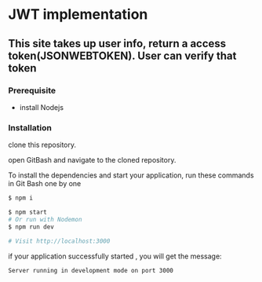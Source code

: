 # JWT implementation

## This site takes up user info, return a access token(JSONWEBTOKEN). User can verify that token 

### Prerequisite
- install Nodejs


### Installation
clone this repository.

open GitBash and navigate to the cloned repository.

To install the dependencies and start your application, run these commands in Git Bash one by one

```sh
$ npm i
```

```sh
$ npm start
# Or run with Nodemon
$ npm run dev

# Visit http://localhost:3000
```

if your application successfully started , you will get the message:
```sh
Server running in development mode on port 3000
```
